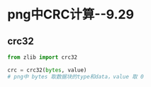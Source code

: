 #  png中CRC计算--9.29

## crc32
```python
from zlib import crc32

crc = crc32(bytes, value)
# png中 bytes 取数据块的type和data，value 取 0
```
